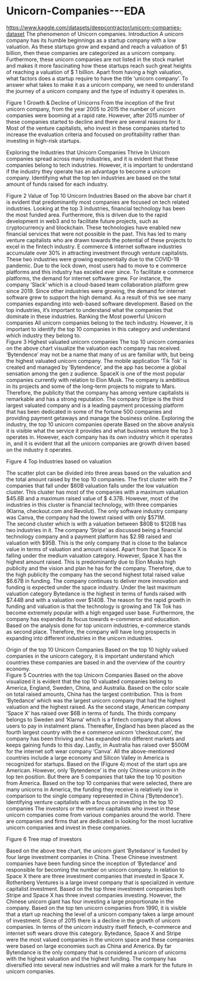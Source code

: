 # Unicorn-Companies---EDA 
https://www.kaggle.com/datasets/deepcontractor/unicorn-companies-dataset
The phenomenon of Unicorn companies.
Introduction
A unicorn company has its humble beginnings as a startup company with a low valuation. As these startups grow and expand and reach a valuation of $1 billion, then these companies are categorized as a unicorn company. Furthermore, these unicorn companies are not listed in the stock market and makes it more fascinating how these startups reach such great heights of reaching a valuation of $ 1 billion. Apart from having a high valuation, what factors does a startup require to have the title ‘unicorn company’. To answer what takes to make it as a unicorn company, we need to understand the journey of a unicorn company and the type of industry it operates in. 
 
Figure 1 Growth & Decline of Unicorns
From the inception of the first unicorn company, from the year 2005 to 2015 the number of unicorn companies were booming at a rapid rate. However, after 2015 number of these companies started to decline and there are several reasons for it. Most of the venture capitalists, who invest in these companies started to increase the evaluation criteria and focused on profitability rather than investing in high-risk startups. 

Exploring the Industries that Unicorn Companies Thrive In
Unicorn companies spread across many industries, and it is evident that these companies belong to tech industries. However, it is important to understand if the industry they operate has an advantage to become a unicorn company. Identifying what the top ten industries are based on the total amount of funds raised for each industry. 
 
Figure 2 Value of Top 10 Unicorn Industries
Based on the above bar chart it is evident that predominantly most companies are focused on tech related industries. Looking at the top 3 industries, financial technology has been the most funded area. Furthermore, this is driven due to the rapid development in web3 and to facilitate future projects, such as cryptocurrency and blockchain. These technologies have enabled new financial services that were not possible in the past. This has led to many venture capitalists who are drawn towards the potential of these projects to excel in the fintech industry. 
E commerce & internet software industries accumulate over 30% in attracting investment through venture capitalists. These two industries were growing exponentially due to the COVID-19 pandemic. Due to the lock down, most users had to move to e commerce platforms and this industry has exceled ever since. To facilitate e commerce platforms, the demand for internet software grew. For instance, the company ‘Slack’ which is a cloud-based team collaboration platform grew since 2019. Since other industries were growing, the demand for internet software grew to support the high demand. As a result of this we see many companies expanding into web-based software development. 
Based on the top industries, it’s important to understand what the companies that dominate in these industries. 
Ranking the Most powerful Unicorn companies
All unicorn companies belong to the tech industry. However, it is important to identify the top 10 companies in this category and understand which industry they belong to.  
Figure 3 Highest valuated unicorn companies
The top 10 unicorn companies on the above chart visualize the valuation each company has received. ‘Bytendence’ may not be a name that many of us are familiar with, but being the highest valuated unicorn company. The mobile application ‘Tik Tok’ is created and managed by ‘Bytendence’, and the app has become a global sensation among the gen z audience. 
SpaceX is one of the most popular companies currently with relation to Elon Musk. The company is ambitious in its projects and some of the long-term projects to migrate to Mars. Therefore, the publicity that the company has among venture capitalists is remarkable and has a strong reputation. 
The company Stripe is the third largest valuated company and is a leading payment processing platform that has been dedicated in some of the fortune 500 companies and providing payment getaways and manage the business online. 
Exploring the industry, the top 10 unicorn companies operate
Based on the above analysis it is visible what the service it provides and what business venture the top 3 operates in. However, each company has its own industry which it operates in, and it is evident that all the unicorn companies are growth driven based on the industry it operates. 
 
Figure 4 Top Industries based on valuation

The scatter plot can be divided into three areas based on the valuation and the total amount raised by the top 10 companies. 
The first cluster with the 7 companies that fall under $60B valuation falls under the low valuation cluster. This cluster has most of the companies with a maximum valuation $45.6B and a maximum raised value of $ 4.37B. However, most of the industries in this cluster is financial technology, with three companies (Klarna, checkout.com and Revolut). The only software industry company was Canva, the company had the lowest raised with only $571M.  
The second cluster which is with a valuation between $80B to $120B has two industries in it. The company ‘Stripe’ as discussed being a financial technology company and a payment platform has $2.9B raised and valuation with $95B. This is the only company that is close to the balance value in terms of valuation and amount raised. Apart from that Space X is falling under the medium valuation category. However, Space X has the highest amount raised. This is predominantly due to Elon Musks high publicity and the vision and plan he has for the company. Therefore, due to the high publicity the company has the second highest total raised value $6.67B in funding. The company continues to deliver more innovation and funding is expected under the space industry. 
Under the last maximum valuation category Bytedance is the highest in terms of funds raised with $7.44B and with a valuation over $140B. The reason for the rapid growth in funding and valuation is that the technology is growing and Tik Tok has become extremely popular with a high engaged user base. Furthermore, the company has expanded its focus towards e-commerce and education. Based on the analysis done for top unicorn industries, e-commerce stands as second place. Therefore, the company will have long prospects in expanding into different industries in the unicorn industries. 






Origin of the top 10 Unicorn Companies
Based on the top 10 highly valued companies in the unicorn category, it is important understand which countries these companies are based in and the overview of the country economy.  
Figure 5 Countries with the top Unicorn Companies
Based on the above visualized it is evident that the top 10 valuated companies belong to America, England, Sweden, China, and Australia. Based on the color scale on total raised amounts, China has the largest contribution. This is from ‘Bytedance’ which was the largest unicorn company that had the highest valuation and the highest raised. As the second stage, American company ‘Space X’ has raised over $6B in terms of funds. The thirds company belongs to Sweden and ‘Klarna’ which is a fintech company that allows users to pay in instalment plans. Thereafter, England has been placed as the fourth largest country with the e commerce unicorn ‘checkout.com’, the company has been thriving and has expanded into different markets and keeps gaining funds to this day. Lastly, in Australia has raised over $500M for the internet soft wear company ‘Canva’. 
All the above-mentioned countries include a large economy and Silicon Valley in America is recognized for startups. Based on the (Figure 4) most of the start ups are American. However, only ‘Bytendence’ is the only Chinese unicorn in the top ten position. But there are 5 companies that take the top 10 position from America. Based on the top 10 companies that were selected, there are many unicorns in America, the funding they receive is relatively low in comparison to the single company represented in China (‘Bytendence’).
Identifying venture capitalists with a focus on investing in the top 10 companies
The investors or the venture capitalists who invest in these unicorn companies come from various companies around the world. There are companies and firms that are dedicated in looking for the most lucrative unicorn companies and invest in these companies. 
 
Figure 6 Tree map of investors

Based on the above tree chart, the unicorn giant ‘Bytedance’ is funded by four large investment companies in China. These Chinese investment companies have been funding since the inception of ‘Bytedance’ and responsible for becoming the number on unicorn company. 
In relation to Space X there are three investment companies that invested in Space X. Rothenberg Ventures is a large invest company that is specialized in venture capitalist investment. Based on the top three investment companies both Stripe and Space X has three invest companies investing. However, the Chinese unicorn giant has four investing a large proportionate in the company.
Based on the top ten unicorn companies from 1990, it is visible that a start up reaching the level of a unicorn company takes a large amount of investment. Since of 2015 there is a decline in the growth of unicorn companies. In terms of the unicorn industry itself fintech, e-commerce and internet soft wears drove this category. Bytedance, Space X and Stripe were the most valued companies in the unicorn space and these companies were based on large economies such as China and America. By far Bytendance is the only company that is considered a unicorn of unicorns with the highest valuation and the highest funding. The company has diversified into several new industries and will make a mark for the future in unicorn companies. 
